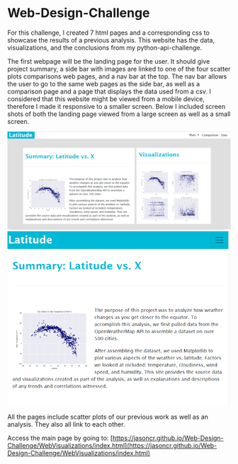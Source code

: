 # Web-Design-Challenge
For this challenge, I created 7 html pages and a corresponding css to showcase the results of a previous analysis. This website has the data, visualizations, and the conclusions from my python-api-challenge. 

The first webpage will be the landing page for the user. It should give project summary, a side bar with images are linked to one of the four scatter plots comparisons web pages, and a nav bar at the top. The nav bar allows the user to go to the same web pages as the side bar, as well as a comparison page and a page that displays the data used from a csv. I considered that this website might be viewed from a mobile device, therefore I made it responsive to a smaller screen. Below I included screen shots of both the landing page viewed from a large screen as well as a small screen. 

<img src="WebVisualizations/Resources/assets/images/landing_large.png" width=750>

<img src="WebVisualizations/Resources/assets/images/landing_small.png" width=500>

All the pages include scatter plots of our previous work as well as an analysis. They also all link to each other.  

Access the main page by going to:  [https://jasoncr.github.io/Web-Design-Challenge/WebVisualizations/index.html](https://jasoncr.github.io/Web-Design-Challenge/WebVisualizations/index.html)
